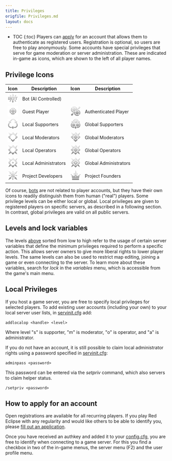 ```yaml
---
title: Privileges
origfile: Privileges.md
layout: docs
---
```

* TOC
{:toc}
Players can [apply](https://redeclipse.net/apply) for an account that allows them to authenticate as registered users. Registration is optional, so users are free to play anonymously. Some accounts have special privileges that serve for game moderation or server administration. These are indicated in-game as icons, which are shown to the left of all player names.

## Privilege Icons

| Icon                                                                         | Description          | Icon                                                                    | Description           |
|:----------------------------------------------------------------------------:|----------------------|:-----------------------------------------------------------------------:|-----------------------|
| <img src="images/privs/bot.png" width="32px" height="32px" />                | Bot (AI Controlled)  |                                                                         |                       |
| <img src="images/privs/none.png" width="32px" height="32px" />               | Guest Player         | <img src="images/privs/player.png" width="32px" height="32px" />        | Authenticated Player  |
| <img src="images/privs/localsupporter.png" width="32px" height="32px" />     | Local Supporters     | <img src="images/privs/supporter.png" width="32px" height="32px" />     | Global Supporters     |
| <img src="images/privs/localmoderator.png" width="32px" height="32px" />     | Local Moderators     | <img src="images/privs/moderator.png" width="32px" height="32px" />     | Global Moderators     |
| <img src="images/privs/localoperator.png" width="32px" height="32px" />      | Local Operators      | <img src="images/privs/operator.png" width="32px" height="32px" />      | Global Operators      |
| <img src="images/privs/localadministrator.png" width="32px" height="32px" /> | Local Administrators | <img src="images/privs/administrator.png" width="32px" height="32px" /> | Global Administrators |
| <img src="images/privs/developer.png" width="32px" height="32px" />          | Project Developers   | <img src="images/privs/founder.png" width="32px" height="32px" />       | Project Founders      |

Of course, [bots](Bots.md) are not related to player accounts, but they have their own icons to readily distinguish them from human ("real") players. Some privilege levels can be either local or global. Local privileges are given to registered players on specific servers, as described in a following section. In contrast, global privileges are valid on all public servers.

## Levels and lock variables
The levels [above](#privilege-icons) sorted from low to high refer to the usage of certain server variables that define the minimum privileges required to perform a specific action. This allows server owners to give more liberal rights to lower player levels. The same levels can also be used to restrict map editing, joining a game or even connecting to the server. To learn more about these variables, search for *lock* in the *variables* menu, which is accessible from the game's main menu.

## Local Privileges
If you host a game server, you are free to specify local privileges for selected players. To add existing user accounts (including your own) to your local server user lists, in [servinit.cfg](Server-Setup.md#configuration-files) add:
```
addlocalop <handle> <level>
```
Where level "s" is supporter, "m" is moderator, "o" is operator, and "a" is administrator.

If you do not have an account, it is still possible to claim local administrator rights using a password specified in [servinit.cfg](Server-Setup.md#configuration-files):
```
adminpass <password> 
```
This password can be entered via the *setpriv* command, which also servers to claim helper status.
```
/setpriv <password>
```

## How to apply for an account
Open registrations are available for all recurring players. If you play Red Eclipse with any regularity and would like others to be able to identify you, please [fill out an application](https://redeclipse.net/apply).

Once you have received an authkey and added it to your [config.cfg](Game-Settings.md#config.cfg), you are free to identify when connecting to a game server. For this you find a checkbox in two of the in-game menus, the server menu (F2) and the user profile menu.
